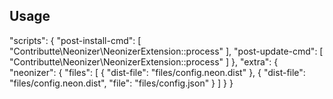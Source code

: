 Usage
-----
  "scripts": {
    "post-install-cmd": [
      "Contributte\\Neonizer\\NeonizerExtension::process"
    ],
    "post-update-cmd": [
      "Contributte\\Neonizer\\NeonizerExtension::process"
    ]
  },
  "extra": {
    "neonizer": {
      "files": [
        {
          "dist-file": "files/config.neon.dist"
        },
        {
          "dist-file": "files/config.neon.dist",
          "file": "files/config.json"
        }
      ]
    }
  }
